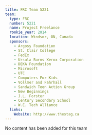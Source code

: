 ```yaml
---
title: FRC Team 5221
team:
  type: FRC
  number: 5221
  name: Project Freelance
  rookie_year: 2014
  location: Windsor, ON, Canada
  sponsors:
    - Argosy Foundation
    - St. Clair College
    - FedEx
    - Ursula Burns Xerox Corporation
    - DEKA Foundation
    - Microsoft
    - UTC
    - Computers For Kids
    - Vollmer and Fahrhall
    - Sandwich Teen Action Group
    - New Beginnings
    - J.L. Forster
    - Century Secondary School
    - W.E. Tech Alliance
  links:
    Website: http://www.thestag.ca
---
```

No content has been added for this team